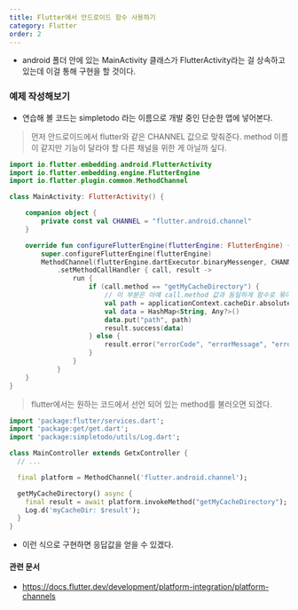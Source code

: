 ```yaml
---
title: Flutter에서 안드로이드 함수 사용하기
category: Flutter
order: 2
---
```


- android 폴더 안에 있는 MainActivity 클래스가 FlutterActivity라는 걸 상속하고 있는데 이걸 통해 구현을 할 것이다.

### 예제 작성해보기
- 연습해 볼 코드는 simpletodo 라는 이름으로 개발 중인 단순한 앱에 넣어본다.

> 먼저 안드로이드에서 flutter와 같은 CHANNEL 값으로 맞춰준다.
> method 이름이 같지만 기능이 달라야 할 다른 채널을 위한 게 아닐까 싶다.

```kotlin
import io.flutter.embedding.android.FlutterActivity
import io.flutter.embedding.engine.FlutterEngine
import io.flutter.plugin.common.MethodChannel

class MainActivity: FlutterActivity() {

    companion object {
        private const val CHANNEL = "flutter.android.channel"
    }

    override fun configureFlutterEngine(flutterEngine: FlutterEngine) {
        super.configureFlutterEngine(flutterEngine)
        MethodChannel(flutterEngine.dartExecutor.binaryMessenger, CHANNEL)
            .setMethodCallHandler { call, result ->
                run {
                    if (call.method == "getMyCacheDirectory") {
                        // 이 부분은 아예 call.method 값과 동일하게 함수로 묶어주면 많아졌을 때 보기 깔끔하겠다.
                        val path = applicationContext.cacheDir.absolutePath
                        val data = HashMap<String, Any?>()
                        data.put("path", path)
                        result.success(data)
                    } else {
                        result.error("errorCode", "errorMessage", "errorDetail")
                    }
                }
            }
    }
}
```

> flutter에서는 원하는 코드에서 선언 되어 있는 method를 불러오면 되겠다.

```dart
import 'package:flutter/services.dart';
import 'package:get/get.dart';
import 'package:simpletodo/utils/Log.dart';

class MainController extends GetxController {
  // ...

  final platform = MethodChannel('flutter.android.channel');

  getMyCacheDirectory() async {
    final result = await platform.invokeMethod("getMyCacheDirectory");
    Log.d('myCacheDir: $result');
  }
}
```

- 이런 식으로 구현하면 응답값을 얻을 수 있겠다.

#### 관련 문서
- https://docs.flutter.dev/development/platform-integration/platform-channels